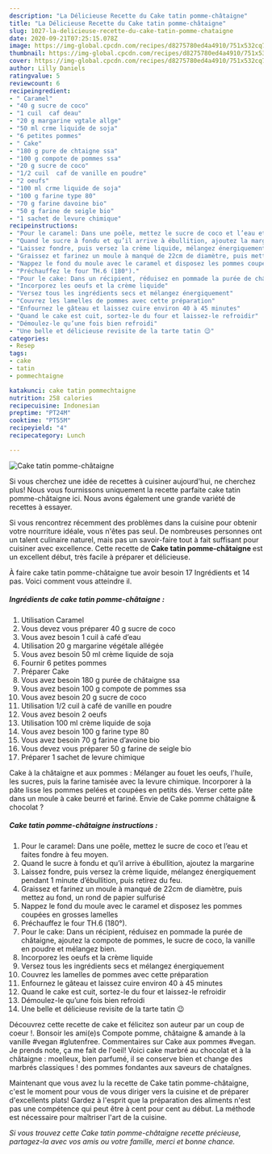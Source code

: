 ```yaml
---
description: "La Délicieuse Recette du Cake tatin pomme-châtaigne"
title: "La Délicieuse Recette du Cake tatin pomme-châtaigne"
slug: 1027-la-delicieuse-recette-du-cake-tatin-pomme-chataigne
date: 2020-09-21T07:25:15.078Z
image: https://img-global.cpcdn.com/recipes/d8275780ed4a4910/751x532cq70/cake-tatin-pomme-chataigne-photo-principale-de-la-recette.jpg
thumbnail: https://img-global.cpcdn.com/recipes/d8275780ed4a4910/751x532cq70/cake-tatin-pomme-chataigne-photo-principale-de-la-recette.jpg
cover: https://img-global.cpcdn.com/recipes/d8275780ed4a4910/751x532cq70/cake-tatin-pomme-chataigne-photo-principale-de-la-recette.jpg
author: Lilly Daniels
ratingvalue: 5
reviewcount: 6
recipeingredient:
- " Caramel"
- "40 g sucre de coco"
- "1 cuil  caf deau"
- "20 g margarine vgtale allge"
- "50 ml crme liquide de soja"
- "6 petites pommes"
- " Cake"
- "180 g pure de chtaigne ssa"
- "100 g compote de pommes ssa"
- "20 g sucre de coco"
- "1/2 cuil  caf de vanille en poudre"
- "2 oeufs"
- "100 ml crme liquide de soja"
- "100 g farine type 80"
- "70 g farine davoine bio"
- "50 g farine de seigle bio"
- "1 sachet de levure chimique"
recipeinstructions:
- "Pour le caramel: Dans une poêle, mettez le sucre de coco et l’eau et faites fondre à feu moyen."
- "Quand le sucre à fondu et qu’il arrive à ébullition, ajoutez la margarine"
- "Laissez fondre, puis versez la crème liquide, mélangez énergiquement pendant 1 minute d’ébullition, puis retirez du feu."
- "Graissez et farinez un moule à manqué de 22cm de diamètre, puis mettez au fond, un rond de papier sulfurisé"
- "Nappez le fond du moule avec le caramel et disposez les pommes coupées en grosses lamelles"
- "Préchauffez le four TH.6 (180°)."
- "Pour le cake: Dans un récipient, réduisez en pommade la purée de châtaigne, ajoutez la compote de pommes, le sucre de coco, la vanille en poudre et mélangez bien."
- "Incorporez les oeufs et la crème liquide"
- "Versez tous les ingrédients secs et mélangez énergiquement"
- "Couvrez les lamelles de pommes avec cette préparation"
- "Enfournez le gâteau et laissez cuire environ 40 à 45 minutes"
- "Quand le cake est cuit, sortez-le du four et laissez-le refroidir"
- "Démoulez-le qu’une fois bien refroidi"
- "Une belle et délicieuse revisite de la tarte tatin 😉"
categories:
- Resep
tags:
- cake
- tatin
- pommechtaigne

katakunci: cake tatin pommechtaigne 
nutrition: 258 calories
recipecuisine: Indonesian
preptime: "PT24M"
cooktime: "PT55M"
recipeyield: "4"
recipecategory: Lunch

---
```



![Cake tatin pomme-châtaigne](https://img-global.cpcdn.com/recipes/d8275780ed4a4910/751x532cq70/cake-tatin-pomme-chataigne-photo-principale-de-la-recette.jpg)

Si vous cherchez une idée de recettes à cuisiner aujourd'hui, ne cherchez plus! Nous vous fournissons uniquement la recette parfaite cake tatin pomme-châtaigne ici. Nous avons également une grande variété de recettes à essayer.

Si vous rencontrez récemment des problèmes dans la cuisine pour obtenir votre nourriture idéale, vous n'êtes pas seul. De nombreuses personnes ont un talent culinaire naturel, mais pas un savoir-faire tout à fait suffisant pour cuisiner avec excellence. Cette recette de <strong> Cake tatin pomme-châtaigne </strong> est un excellent début, très facile à préparer et délicieuse.

<!--inarticleads1-->

À faire cake tatin pomme-châtaigne tue avoir besoin 17 Ingrédients et 14 pas. Voici comment vous atteindre il.

##### Ingrédients de cake tatin pomme-châtaigne :

1. Utilisation  Caramel
1. Vous devez vous préparer 40 g sucre de coco
1. Vous avez besoin 1 cuil à café d’eau
1. Utilisation 20 g margarine végétale allégée
1. Vous avez besoin 50 ml crème liquide de soja
1. Fournir 6 petites pommes
1. Préparer  Cake
1. Vous avez besoin 180 g purée de châtaigne ssa
1. Vous avez besoin 100 g compote de pommes ssa
1. Vous avez besoin 20 g sucre de coco
1. Utilisation 1/2 cuil à café de vanille en poudre
1. Vous avez besoin 2 oeufs
1. Utilisation 100 ml crème liquide de soja
1. Vous avez besoin 100 g farine type 80
1. Vous avez besoin 70 g farine d’avoine bio
1. Vous devez vous préparer 50 g farine de seigle bio
1. Préparer 1 sachet de levure chimique


Cake à la châtaigne et aux pommes : Mélanger au fouet les oeufs, l&#39;huile, les sucres, puis la farine tamisée avec la levure chimique. Incorporer à la pâte lisse les pommes pelées et coupées en petits dés. Verser cette pâte dans un moule à cake beurré et fariné. Envie de Cake pomme châtaigne &amp; chocolat ? 

<!--inarticleads2-->

##### Cake tatin pomme-châtaigne instructions :

1. Pour le caramel: Dans une poêle, mettez le sucre de coco et l’eau et faites fondre à feu moyen.
1. Quand le sucre à fondu et qu’il arrive à ébullition, ajoutez la margarine
1. Laissez fondre, puis versez la crème liquide, mélangez énergiquement pendant 1 minute d’ébullition, puis retirez du feu.
1. Graissez et farinez un moule à manqué de 22cm de diamètre, puis mettez au fond, un rond de papier sulfurisé
1. Nappez le fond du moule avec le caramel et disposez les pommes coupées en grosses lamelles
1. Préchauffez le four TH.6 (180°).
1. Pour le cake: Dans un récipient, réduisez en pommade la purée de châtaigne, ajoutez la compote de pommes, le sucre de coco, la vanille en poudre et mélangez bien.
1. Incorporez les oeufs et la crème liquide
1. Versez tous les ingrédients secs et mélangez énergiquement
1. Couvrez les lamelles de pommes avec cette préparation
1. Enfournez le gâteau et laissez cuire environ 40 à 45 minutes
1. Quand le cake est cuit, sortez-le du four et laissez-le refroidir
1. Démoulez-le qu’une fois bien refroidi
1. Une belle et délicieuse revisite de la tarte tatin 😉


Découvrez cette recette de cake et félicitez son auteur par un coup de coeur !. Bonsoir les ami(e)s Compote pomme, châtaigne &amp; amande à la vanille #vegan #glutenfree. Commentaires sur Cake aux pommes #vegan. Je prends note, ça me fait de l&#39;oeil! Voici cake marbré au chocolat et à la châtaigne : moelleux, bien parfumé, il se conserve bien et change des marbrés classiques ! des pommes fondantes aux saveurs de chataîgnes. 

<!--inarticleads1-->

<p>
Maintenant que vous avez lu la recette de Cake tatin pomme-châtaigne, c'est le moment pour vous de vous diriger vers la cuisine et de préparer d'excellents plats! Gardez à l'esprit que la préparation des aliments n'est pas une compétence qui peut être à cent pour cent au début. La méthode est nécessaire pour maîtriser l'art de la cuisine.
</p>

<p>
<i>Si vous trouvez cette Cake tatin pomme-châtaigne recette précieuse, partagez-la avec vos amis ou votre famille, merci et bonne chance.</i>
</p>
